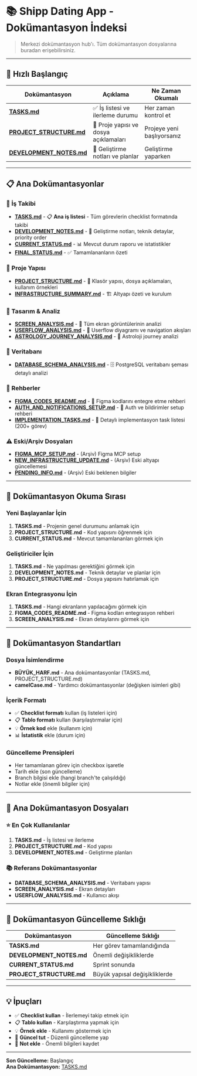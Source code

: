 # 📚 Shipp Dating App - Dokümantasyon İndeksi

> Merkezi dokümantasyon hub'ı. Tüm dokümantasyon dosyalarına buradan erişebilirsiniz.

---

## 🚀 Hızlı Başlangıç

| Dokümantasyon | Açıklama | Ne Zaman Okumalı |
|--------------|----------|------------------|
| **[TASKS.md](./TASKS.md)** | ✅ İş listesi ve ilerleme durumu | Her zaman kontrol et |
| **[PROJECT_STRUCTURE.md](./PROJECT_STRUCTURE.md)** | 📁 Proje yapısı ve dosya açıklamaları | Projeye yeni başlıyorsanız |
| **[DEVELOPMENT_NOTES.md](./DEVELOPMENT_NOTES.md)** | 🔧 Geliştirme notları ve planlar | Geliştirme yaparken |

---

## 📋 Ana Dokümantasyonlar

### 🎯 İş Takibi
- **[TASKS.md](./TASKS.md)** - 📋 **Ana iş listesi** - Tüm görevlerin checklist formatında takibi
- **[DEVELOPMENT_NOTES.md](./DEVELOPMENT_NOTES.md)** - 🔧 Geliştirme notları, teknik detaylar, priority order
- **[CURRENT_STATUS.md](./CURRENT_STATUS.md)** - 📊 Mevcut durum raporu ve istatistikler
- **[FINAL_STATUS.md](./FINAL_STATUS.md)** - ✅ Tamamlananların özeti

### 📁 Proje Yapısı
- **[PROJECT_STRUCTURE.md](./PROJECT_STRUCTURE.md)** - 📁 Klasör yapısı, dosya açıklamaları, kullanım örnekleri
- **[INFRASTRUCTURE_SUMMARY.md](./INFRASTRUCTURE_SUMMARY.md)** - 🏗️ Altyapı özeti ve kurulum

### 📐 Tasarım & Analiz
- **[SCREEN_ANALYSIS.md](./SCREEN_ANALYSIS.md)** - 📱 Tüm ekran görüntülerinin analizi
- **[USERFLOW_ANALYSIS.md](./USERFLOW_ANALYSIS.md)** - 🔄 Userflow diyagramı ve navigation akışları
- **[ASTROLOGY_JOURNEY_ANALYSIS.md](./ASTROLOGY_JOURNEY_ANALYSIS.md)** - 🔮 Astroloji journey analizi

### 💾 Veritabanı
- **[DATABASE_SCHEMA_ANALYSIS.md](./DATABASE_SCHEMA_ANALYSIS.md)** - 🗄️ PostgreSQL veritabanı şeması detaylı analizi

### 🔧 Rehberler
- **[FIGMA_CODES_README.md](./FIGMA_CODES_README.md)** - 🎨 Figma kodlarını entegre etme rehberi
- **[AUTH_AND_NOTIFICATIONS_SETUP.md](./AUTH_AND_NOTIFICATIONS_SETUP.md)** - 🔐 Auth ve bildirimler setup rehberi
- **[IMPLEMENTATION_TASKS.md](./IMPLEMENTATION_TASKS.md)** - 📝 Detaylı implementasyon task listesi (200+ görev)

### ⚠️ Eski/Arşiv Dosyaları
- **[FIGMA_MCP_SETUP.md](./FIGMA_MCP_SETUP.md)** - (Arşiv) Figma MCP setup
- **[NEW_INFRASTRUCTURE_UPDATE.md](./NEW_INFRASTRUCTURE_UPDATE.md)** - (Arşiv) Eski altyapı güncellemesi
- **[PENDING_INFO.md](./PENDING_INFO.md)** - (Arşiv) Eski beklenen bilgiler

---

## 📖 Dokümantasyon Okuma Sırası

### Yeni Başlayanlar İçin
1. **TASKS.md** - Projenin genel durumunu anlamak için
2. **PROJECT_STRUCTURE.md** - Kod yapısını öğrenmek için
3. **CURRENT_STATUS.md** - Mevcut tamamlananları görmek için

### Geliştiriciler İçin
1. **TASKS.md** - Ne yapılması gerektiğini görmek için
2. **DEVELOPMENT_NOTES.md** - Teknik detaylar ve planlar için
3. **PROJECT_STRUCTURE.md** - Dosya yapısını hatırlamak için

### Ekran Entegrasyonu İçin
1. **TASKS.md** - Hangi ekranların yapılacağını görmek için
2. **FIGMA_CODES_README.md** - Figma kodları entegrasyon rehberi
3. **SCREEN_ANALYSIS.md** - Ekran detaylarını görmek için

---

## 📝 Dokümantasyon Standartları

### Dosya İsimlendirme
- **BÜYÜK_HARF.md** - Ana dokümantasyonlar (TASKS.md, PROJECT_STRUCTURE.md)
- **camelCase.md** - Yardımcı dokümantasyonlar (değişken isimleri gibi)

### İçerik Formatı
- ✅ **Checklist formatı** kullan (iş listeleri için)
- 📋 **Tablo formatı** kullan (karşılaştırmalar için)
- 💡 **Örnek kod** ekle (kullanım için)
- 📊 **İstatistik** ekle (durum için)

### Güncelleme Prensipleri
- Her tamamlanan görev için checkbox işaretle
- Tarih ekle (son güncelleme)
- Branch bilgisi ekle (hangi branch'te çalışıldığı)
- Notlar ekle (önemli bilgiler için)

---

## 🎯 Ana Dokümantasyon Dosyaları

### ⭐ En Çok Kullanılanlar
1. **TASKS.md** - İş listesi ve ilerleme
2. **PROJECT_STRUCTURE.md** - Kod yapısı
3. **DEVELOPMENT_NOTES.md** - Geliştirme planları

### 📚 Referans Dokümantasyonlar
- **DATABASE_SCHEMA_ANALYSIS.md** - Veritabanı yapısı
- **SCREEN_ANALYSIS.md** - Ekran detayları
- **USERFLOW_ANALYSIS.md** - Kullanıcı akışı

---

## 🔄 Dokümantasyon Güncelleme Sıklığı

| Dokümantasyon | Güncelleme Sıklığı |
|--------------|-------------------|
| **TASKS.md** | Her görev tamamlandığında |
| **DEVELOPMENT_NOTES.md** | Önemli değişikliklerde |
| **CURRENT_STATUS.md** | Sprint sonunda |
| **PROJECT_STRUCTURE.md** | Büyük yapısal değişikliklerde |

---

## 💡 İpuçları

- ✅ **Checklist kullan** - İlerlemeyi takip etmek için
- 📋 **Tablo kullan** - Karşılaştırma yapmak için
- 💡 **Örnek ekle** - Kullanımı göstermek için
- 🔄 **Güncel tut** - Düzenli güncelleme yap
- 📝 **Not ekle** - Önemli bilgileri kaydet

---

**Son Güncelleme:** Başlangıç  
**Ana Dokümantasyon:** [TASKS.md](./TASKS.md)
